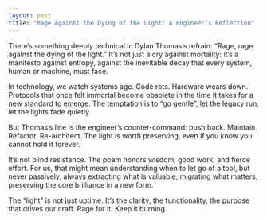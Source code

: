 ```yaml
---
layout: post
title: "Rage Against the Dying of the Light: A Engineer’s Reflection"
---
```


There’s something deeply technical in Dylan Thomas’s refrain: “Rage, rage against the dying of the light.”
It’s not just a cry against mortality: it’s a manifesto against entropy, against the inevitable decay that every system, human or machine, must face.

In technology, we watch systems age. Code rots. Hardware wears down. Protocols that once felt immortal become obsolete in the time it takes for a new standard to emerge. The temptation is to “go gentle”, let the legacy run, let the lights fade quietly.

But Thomas’s line is the engineer’s counter-command: push back. Maintain. Refactor. Re-architect. The light is worth preserving, even if you know you cannot hold it forever.

It’s not blind resistance. The poem honors wisdom, good work, and fierce effort. For us, that might mean understanding when to let go of a tool, but never passively, always extracting what is valuable, migrating what matters, preserving the core brilliance in a new form.

The “light” is not just uptime. It’s the clarity, the functionality, the purpose that drives our craft. Rage for it. Keep it burning.
